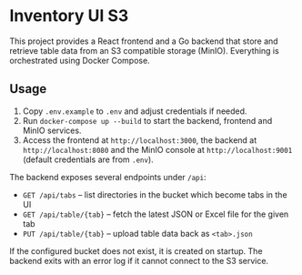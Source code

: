 # Inventory UI S3

This project provides a React frontend and a Go backend that store and retrieve table data from an S3 compatible storage (MinIO). Everything is orchestrated using Docker Compose.

## Usage

1. Copy `.env.example` to `.env` and adjust credentials if needed.
2. Run `docker-compose up --build` to start the backend, frontend and MinIO services.
3. Access the frontend at `http://localhost:3000`, the backend at `http://localhost:8080` and the MinIO console at `http://localhost:9001` (default credentials are from `.env`).

The backend exposes several endpoints under `/api`:

- `GET /api/tabs` – list directories in the bucket which become tabs in the UI
- `GET /api/table/{tab}` – fetch the latest JSON or Excel file for the given tab
- `PUT /api/table/{tab}` – upload table data back as `<tab>.json`

If the configured bucket does not exist, it is created on startup. The backend exits with an error log if it cannot connect to the S3 service.
